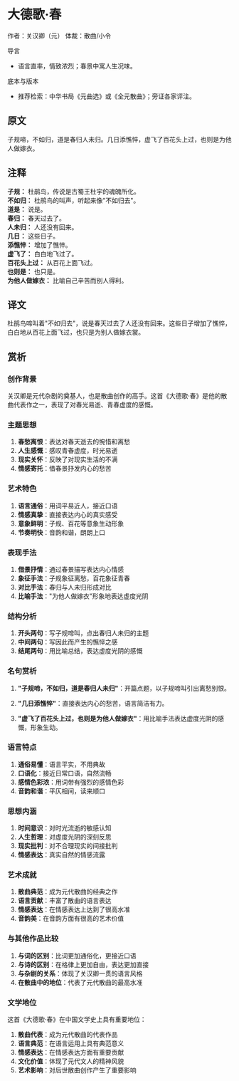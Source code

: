 <!--
 * @Author: ylmzfun ylmzfun@163.com
 * @Date: 2025-10-04 07:38:51
 * @LastEditors: ylmzfun ylmzfun@163.com
 * @LastEditTime: 2025-10-04 07:38:51
 * @FilePath: /Users/ylmzfun/Documents/study/note/poetry/诗词/元曲/大德歌·春.md
 * @Description: 古文辞章汇编 - 传承中华文化经典
-->
# 大德歌·春

作者：关汉卿（元）
体裁：散曲/小令

导言
- 语言直率，情致浓烈；春景中寓人生况味。

底本与版本
- 推荐检索：中华书局《元曲选》或《全元散曲》；旁证各家评注。

## 原文

子规啼，不如归，道是春归人未归。几日添憔悴，虚飞了百花头上过，也则是为他人做嫁衣。

## 注释

**子规：** 杜鹃鸟，传说是古蜀王杜宇的魂魄所化。  
**不如归：** 杜鹃鸟的叫声，听起来像"不如归去"。  
**道是：** 说是。  
**春归：** 春天过去了。  
**人未归：** 人还没有回来。  
**几日：** 这些日子。  
**添憔悴：** 增加了憔悴。  
**虚飞了：** 白白地飞过了。  
**百花头上过：** 从百花上面飞过。  
**也则是：** 也只是。  
**为他人做嫁衣：** 比喻自己辛苦而别人得利。

## 译文

杜鹃鸟啼叫着"不如归去"，说是春天过去了人还没有回来。这些日子增加了憔悴，白白地从百花上面飞过，也只是为别人做嫁衣裳。

## 赏析

### 创作背景

关汉卿是元代杂剧的奠基人，也是散曲创作的高手。这首《大德歌·春》是他的散曲代表作之一，表现了对春光易逝、青春虚度的感慨。

### 主题思想

1. **春愁离恨**：表达对春天逝去的惋惜和离愁
2. **人生感慨**：感叹青春虚度，时光易逝
3. **现实关怀**：反映了对现实生活的不满
4. **情感寄托**：借春景抒发内心的愁苦

### 艺术特色

1. **语言通俗**：用词平易近人，接近口语
2. **情感真挚**：直接表达内心的真实感受
3. **意象鲜明**：子规、百花等意象生动形象
4. **节奏明快**：音韵和谐，朗朗上口

### 表现手法

1. **借景抒情**：通过春景描写表达内心情感
2. **象征手法**：子规象征离愁，百花象征青春
3. **对比手法**：春归与人未归形成对比
4. **比喻手法**："为他人做嫁衣"形象地表达虚度光阴

### 结构分析

1. **开头两句**：写子规啼叫，点出春归人未归的主题
2. **中间两句**：写因此而产生的憔悴之感
3. **结尾两句**：用比喻总结，表达虚度光阴的感慨

### 名句赏析

1. **"子规啼，不如归，道是春归人未归"**：开篇点题，以子规啼叫引出离愁别恨。

2. **"几日添憔悴"**：直接表达内心的愁苦，语言简洁有力。

3. **"虚飞了百花头上过，也则是为他人做嫁衣"**：用比喻手法表达虚度光阴的感慨，形象生动。

### 语言特点

1. **通俗易懂**：语言平实，不用典故
2. **口语化**：接近日常口语，自然流畅
3. **感情色彩浓**：用词带有强烈的感情色彩
4. **音韵和谐**：平仄相间，读来顺口

### 思想内涵

1. **时间意识**：对时光流逝的敏感认知
2. **人生哲理**：对虚度光阴的深刻反思
3. **现实批判**：对不合理现实的间接批判
4. **情感表达**：真实自然的情感流露

### 艺术成就

1. **散曲典范**：成为元代散曲的经典之作
2. **语言贡献**：丰富了散曲的语言表达
3. **情感表达**：在情感表达上达到了很高水准
4. **音韵美**：在音韵方面有很高的艺术价值

### 与其他作品比较

1. **与词的区别**：比词更加通俗化，更接近口语
2. **与诗的区别**：在格律上更加自由，表达更加直接
3. **与杂剧的关系**：体现了关汉卿一贯的语言风格
4. **在散曲中的地位**：代表了元代散曲的最高水准

### 文学地位

这首《大德歌·春》在中国文学史上具有重要地位：

1. **散曲代表**：成为元代散曲的代表作品
2. **语言典范**：在语言运用上具有典范意义
3. **情感表达**：在情感表达方面有重要贡献
4. **文化价值**：体现了元代文人的精神风貌
5. **艺术影响**：对后世散曲创作产生了重要影响

